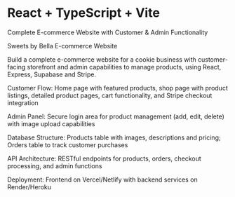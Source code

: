 # React + TypeScript + Vite

Complete E-commerce Website with Customer & Admin Functionality

Sweets by Bella E-commerce Website

Build a complete e-commerce website for a cookie business with customer-facing storefront and admin capabilities to manage products, using React, Express, Supabase and Stripe.

Customer Flow: Home page with featured products, shop page with product listings, detailed product pages, cart functionality, and Stripe checkout integration

Admin Panel: Secure login area for product management (add, edit, delete) with image upload capabilities

Database Structure: Products table with images, descriptions and pricing; Orders table to track customer purchases

API Architecture: RESTful endpoints for products, orders, checkout processing, and admin functions

Deployment: Frontend on Vercel/Netlify with backend services on Render/Heroku
